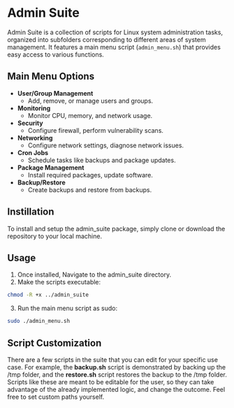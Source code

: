 # Admin Suite

Admin Suite is a collection of scripts for Linux system administration tasks, organized into subfolders corresponding to different areas of system management. It features a main menu script (`admin_menu.sh`) that provides easy access to various functions.

## Main Menu Options

- **User/Group Management**
  - Add, remove, or manage users and groups.
- **Monitoring**
  - Monitor CPU, memory, and network usage.
- **Security**
  - Configure firewall, perform vulnerability scans.
- **Networking**
  - Configure network settings, diagnose network issues.
- **Cron Jobs**
  - Schedule tasks like backups and package updates.
- **Package Management**
  - Install required packages, update software.
- **Backup/Restore**
  - Create backups and restore from backups.

## Instillation

To install and setup the admin_suite package, simply clone or download the repository to your local machine.

## Usage

1. Once installed, Navigate to the admin_suite directory.
2. Make the scripts executable:

```bash
chmod -R +x ../admin_suite
```

3. Run the main menu script as sudo:

```bash
sudo ./admin_menu.sh
```

## Script Customization

There are a few scripts in the suite that you can edit for your specific use case. For example, the **backup.sh** script is demonstrated by
backing up the /tmp folder, and the **restore.sh** script restores the backup to the /tmp folder. Scripts like these are meant to be editable
for the user, so they can take advantage of the already implemented logic, and change the outcome. Feel free to set custom paths yourself.
